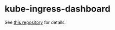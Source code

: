 # kube-ingress-dashboard

See [this repository](https://github.com/Antvirf/kube-ingress-dashboard) for details.
